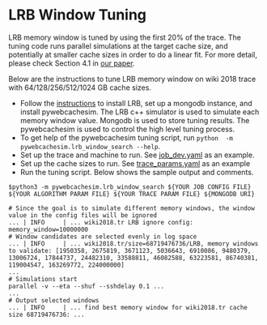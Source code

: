 # LRB Window Tuning

LRB memory window is tuned by using the first 20% of the trace. 
The tuning code runs parallel simulations at the target cache size, and potentially at smaller cache sizes in order to do a linear fit.
For more detail, please check Section 4.1 in [our paper](https://www.usenix.org/system/files/nsdi20-paper-song.pdf).

Below are the instructions to tune LRB memory window on wiki 2018 trace with 64/128/256/512/1024 GB cache sizes.

* Follow the [instructions](INSTALL.md) to install LRB, set up a mongodb instance, and install pywebcachesim. The LRB c++ simulator is used to simulate each memory window value. Mongodb is used to store tuning results. The pywebcachesim is used to control the high level tuning process.
* To get help of the pywebcachesim tuning script, run `python  -m pywebcachesim.lrb_window_search --help`.
* Set up the trace and machine to run. See [job_dev.yaml](config/job_dev.yaml) as an example.
* Set up the cache sizes to run. See [trace_params.yaml](config/trace_params.yaml) as an example
* Run the tuning script. Below shows the sample output and comments.
```shell script
$python3 -m pywebcachesim.lrb_window_search ${YOUR JOB CONFIG FILE} ${YOUR ALGORITHM PARAM FILE} ${YOUR TRACE PARAM FILE} ${MONGODB URI}

# Since the goal is to simulate different memory windows, the window value in the config files will be ignored
... | INFO     | ... wiki2018.tr LRB ignore config: memory_window=10000000
# Window candidates are selected evenly in log space 
... | INFO     | ... wiki2018.tr/size=68719476736/LRB, memory windows to validate: [1950358, 2675819, 3671123, 5036643, 6910086, 9480379, 13006724, 17844737, 24482310, 33588811, 46082588, 63223581, 86740381, 119004547, 163269772, 224000000]
...
# Simulations start
parallel -v --eta --shuf --sshdelay 0.1 ...
...
# Output selected windows
... | INFO     | ... find best memory window for wiki2018.tr cache size 68719476736: ...
```

